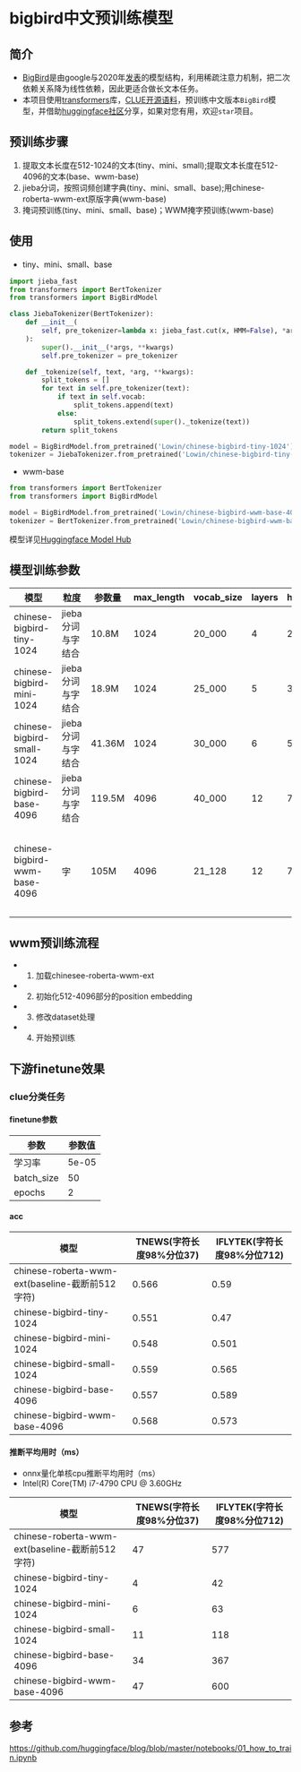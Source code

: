 # bigbird中文预训练模型

## 简介
+ [BigBird](https://github.com/google-research/bigbird)是由google与2020年[发表](https://arxiv.org/abs/2007.14062)的模型结构，利用稀疏注意力机制，把二次依赖关系降为线性依赖，因此更适合做长文本任务。
+ 本项目使用[transformers](https://github.com/huggingface/transformers)库，[CLUE开源语料](https://github.com/brightmart/nlp_chinese_corpus)，预训练中文版本`BigBird`模型，并借助[huggingface社区](https://huggingface.co/Lowin)分享，如果对您有用，欢迎`star`项目。

## 预训练步骤
1. 提取文本长度在512-1024的文本(tiny、mini、small);提取文本长度在512-4096的文本(base、wwm-base)
2. jieba分词，按照词频创建字典(tiny、mini、small、base);用chinese-roberta-wwm-ext原版字典(wwm-base)
3. 掩词预训练(tiny、mini、small、base)；WWM掩字预训练(wwm-base)

## 使用
+ tiny、mini、small、base
```python
import jieba_fast
from transformers import BertTokenizer
from transformers import BigBirdModel

class JiebaTokenizer(BertTokenizer):
    def __init__(
        self, pre_tokenizer=lambda x: jieba_fast.cut(x, HMM=False), *args, **kwargs
    ):
        super().__init__(*args, **kwargs)
        self.pre_tokenizer = pre_tokenizer

    def _tokenize(self, text, *arg, **kwargs):
        split_tokens = []
        for text in self.pre_tokenizer(text):
            if text in self.vocab:
                split_tokens.append(text)
            else:
                split_tokens.extend(super()._tokenize(text))
        return split_tokens

model = BigBirdModel.from_pretrained('Lowin/chinese-bigbird-tiny-1024')
tokenizer = JiebaTokenizer.from_pretrained('Lowin/chinese-bigbird-tiny-1024')
```

+ wwm-base

```python
from transformers import BertTokenizer
from transformers import BigBirdModel

model = BigBirdModel.from_pretrained('Lowin/chinese-bigbird-wwm-base-4096')
tokenizer = BertTokenizer.from_pretrained('Lowin/chinese-bigbird-wwm-base-4096')
```

模型详见[Huggingface Model Hub](https://huggingface.co/Lowin)

## 模型训练参数
| 模型                          | 粒度              | 参数量 | max_length | vocab_size | layers | hidden_size | heads | total_step |
|-------------------------------|-------------------|--------|------------|------------|--------|-------------|-------|------------|
| chinese-bigbird-tiny-1024     | jieba分词与字结合 | 10.8M  | 1024       | 20_000     | 4      | 220         | 11    | 150K       |
| chinese-bigbird-mini-1024     | jieba分词与字结合 | 18.9M  | 1024       | 25_000     | 5      | 300         | 10    | 150K       |
| chinese-bigbird-small-1024    | jieba分词与字结合 | 41.36M | 1024       | 30_000     | 6      | 512         | 8     | 150K       |
| chinese-bigbird-base-4096     | jieba分词与字结合 | 119.5M | 4096       | 40_000     | 12     | 768         | 12    | 30K        |
| chinese-bigbird-wwm-base-4096 | 字                | 105M   | 4096       | 21_128     | 12     | 768         | 12    | 2K（在chinesee-roberta-wwm-ext权重基础继续WWM预训练）         |

## wwm预训练流程
+ 1. 加载chinesee-roberta-wwm-ext
+ 2. 初始化512-4096部分的position embedding
+ 3. 修改dataset处理
+ 4. 开始预训练

## 下游finetune效果
### clue分类任务
#### finetune参数
| 参数       | 参数值 |
|------------|--------|
| 学习率     | 5e-05  |
| batch_size | 50     |
| epochs     | 2      |

#### acc
| 模型                                            | TNEWS(字符长度98%分位37) | IFLYTEK(字符长度98%分位712) |
|-------------------------------------------------|-----------------------|-----------------------------|
| chinese-roberta-wwm-ext(baseline-截断前512字符) | 0.566                 | 0.59                        |
| chinese-bigbird-tiny-1024                       | 0.551                 | 0.47                        |
| chinese-bigbird-mini-1024                       | 0.548                 | 0.501                       |
| chinese-bigbird-small-1024                      | 0.559                 | 0.565                       |
| chinese-bigbird-base-4096                       | 0.557                 | 0.589                       |
| chinese-bigbird-wwm-base-4096                   | 0.568                 | 0.573                       |

#### 推断平均用时（ms）

+ onnx量化单核cpu推断平均用时（ms）
+ Intel(R) Core(TM) i7-4790 CPU @ 3.60GHz

| 模型                                            | TNEWS(字符长度98%分位37) | IFLYTEK(字符长度98%分位712) |
|-------------------------------------------------|-----------------------|-----------------------------|
| chinese-roberta-wwm-ext(baseline-截断前512字符) | 47                    | 577                         |
| chinese-bigbird-tiny-1024                       | 4                     | 42                          |
| chinese-bigbird-mini-1024                       | 6                     | 63                          |
| chinese-bigbird-small-1024                      | 11                    | 118                         |
| chinese-bigbird-base-4096                       | 34                    | 367                         |
| chinese-bigbird-wwm-base-4096                   | 47                    | 600                         |


## 参考

https://github.com/huggingface/blog/blob/master/notebooks/01_how_to_train.ipynb

